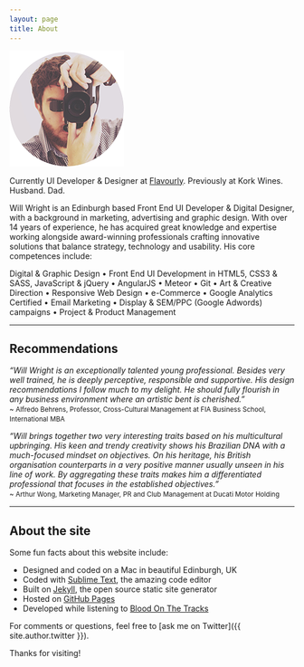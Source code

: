 ```yaml
---
layout: page
title: About
---
```


<p class="text-center">
    <img class="center-block" src="/img/will.png" alt="Will Wright">
</p>

<p class="lead">Currently UI Developer &amp; Designer at <a href="//flavourly.com" target="_blank">Flavourly</a>. Previously at Kork Wines. Husband. Dad.</p>

Will Wright is an Edinburgh based Front End UI Developer & Digital Designer, with a background in marketing, advertising and graphic design. With over 14 years of experience, he has acquired great knowledge and expertise working alongside award-winning professionals crafting innovative solutions that balance strategy, technology and usability. His core competences include:

<p class="message text-center">Digital &amp; Graphic Design &bull; Front End UI Development in HTML5, CSS3 &amp; SASS, JavaScript &amp; jQuery &bull; AngularJS &bull; Meteor &bull; Git &bull; Art &amp; Creative Direction &bull; Responsive Web Design &bull; e-Commerce &bull; Google Analytics Certified &bull; Email Marketing &bull; Display &amp; SEM/PPC (Google Adwords) campaigns &bull; Project &amp; Product Management</p>

<hr>

## Recommendations

*“Will Wright is an exceptionally talented young professional. Besides very well trained, he is deeply perceptive, responsible and supportive. His design recommendations I follow much to my delight. He should fully flourish in any business environment where an artistic bent is cherished.”*
<br><small>~ Alfredo Behrens, Professor, Cross-Cultural Management at FIA Business School, International MBA</small>

*“Will brings together two very interesting traits based on his multicultural upbringing. His keen and trendy creativity shows his Brazilian DNA with a much-focused mindset on objectives. On his heritage, his British organisation counterparts in a very positive manner usually unseen in his line of work. By aggregating these traits makes him a differentiated professional that focuses in the established objectives.”*
<br><small>~ Arthur Wong, Marketing Manager, PR and Club Management at Ducati Motor Holding</small>

<hr>

## About the site

Some fun facts about this website include:

* Designed and coded on a Mac in beautiful Edinburgh, UK
* Coded with [Sublime Text](http://sublimetext.com), the amazing code editor
* Built on [Jekyll](http://jekyllrb.com), the open source static site generator
* Hosted on [GitHub Pages](https://pages.github.com)
* Developed while listening to [Blood On The Tracks](//open.spotify.com/album/4WD4pslu83FF6oMa1e19mF)

For comments or questions, feel free to [ask me on Twitter]({{ site.author.twitter }}).

Thanks for visiting!
